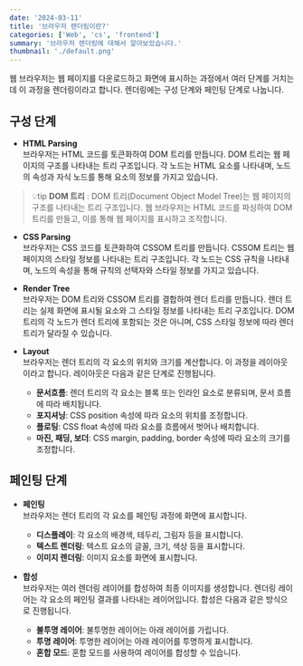 ```yaml
---
date: '2024-03-11'
title: '브라우저 렌더링이란?'
categories: ['Web', 'cs', 'frontend']
summary: '브라우저 렌더링에 대해서 알아보았습니다.'
thumbnail: './default.png'
---
```


웹 브라우저는 웹 페이지를 다운로드하고 화면에 표시하는 과정에서 여러 단계를 거치는데 이 과정을 렌더링이라고 합니다. 렌더링에는 구성 단계와 페인팅 단계로 나눕니다.

## 구성 단계

- **HTML Parsing**<br>
브라우저는 HTML 코드를 토큰화하여 DOM 트리를 만듭니다. DOM 트리는 웹 페이지의 구조를 나타내는 트리 구조입니다. 각 노드는 HTML 요소를 나타내며, 노드의 속성과 자식 노드를 통해 요소의 정보를 가지고 있습니다.

> 💡tip **DOM 트리** : DOM 트리(Document Object Model Tree)는 웹 페이지의 구조를 나타내는 트리 구조입니다. 웹 브라우저는 HTML 코드를 파싱하여 DOM 트리를 만들고, 이를 통해 웹 페이지를 표시하고 조작합니다.

- **CSS Parsing**<br>
브라우저는 CSS 코드를 토큰화하여 CSSOM 트리를 만듭니다. CSSOM 트리는 웹 페이지의 스타일 정보를 나타내는 트리 구조입니다. 각 노드는 CSS 규칙을 나타내며, 노드의 속성을 통해 규칙의 선택자와 스타일 정보를 가지고 있습니다.

- **Render Tree**<br>
브라우저는 DOM 트리와 CSSOM 트리를 결합하여 렌더 트리를 만듭니다. 렌더 트리는 실제 화면에 표시될 요소와 그 스타일 정보를 나타내는 트리 구조입니다. DOM 트리의 각 노드가 렌더 트리에 포함되는 것은 아니며, CSS 스타일 정보에 따라 렌더 트리가 달라질 수 있습니다.

- **Layout**<br>
브라우저는 렌더 트리의 각 요소의 위치와 크기를 계산합니다. 이 과정을 레이아웃이라고 합니다. 레이아웃은 다음과 같은 단계로 진행됩니다.

<ul>

- **문서흐름**: 렌더 트리의 각 요소는 블록 또는 인라인 요소로 분류되며, 문서 흐름에 따라 배치됩니다.
- **포지셔닝**: CSS position 속성에 따라 요소의 위치를 조정합니다.
- **플로팅**: CSS float 속성에 따라 요소를 흐름에서 벗어나 배치합니다.
- **마진, 패딩, 보더**: CSS margin, padding, border 속성에 따라 요소의 크기를 조정합니다.

</ul>


## 페인팅 단계

- **페인팅**<br>
브라우저는 렌더 트리의 각 요소를 페인팅 과정에 화면에 표시합니다.

<ul>

- **디스플레이**: 각 요소의 배경색, 테두리, 그림자 등을 표시합니다.
- **텍스트 렌더링**: 텍스트 요소의 글꼴, 크기, 색상 등을 표시합니다.
- **이미지 렌더링**: 이미지 요소를 화면에 표시합니다.

</ul>

- **합성**<br>
브라우저는 여러 렌더링 레이어를 합성하여 최종 이미지를 생성합니다. 렌더링 레이어는 각 요소의 페인팅 결과를 나타내는 레이어입니다. 합성은 다음과 같은 방식으로 진행됩니다.

<ul>

- **불투명 레이어**: 불투명한 레이어는 아래 레이어를 가립니다.
- **투명 레이어**: 투명한 레이어는 아래 레이어를 투명하게 표시합니다.
- **혼합 모드**: 혼합 모드를 사용하여 레이어를 합성할 수 있습니다.

</ul>